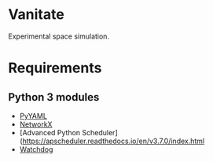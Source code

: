 # Vanitate

Experimental space simulation.

# Requirements

## Python 3 modules
  - [PyYAML](https://pypi.org/project/PyYAML/)
  - [NetworkX](https://networkx.org)
  - [Advanced Python Scheduler](https://apscheduler.readthedocs.io/en/v3.7.0/index.html
  - [Watchdog](https://pythonhosted.org/watchdog/)
